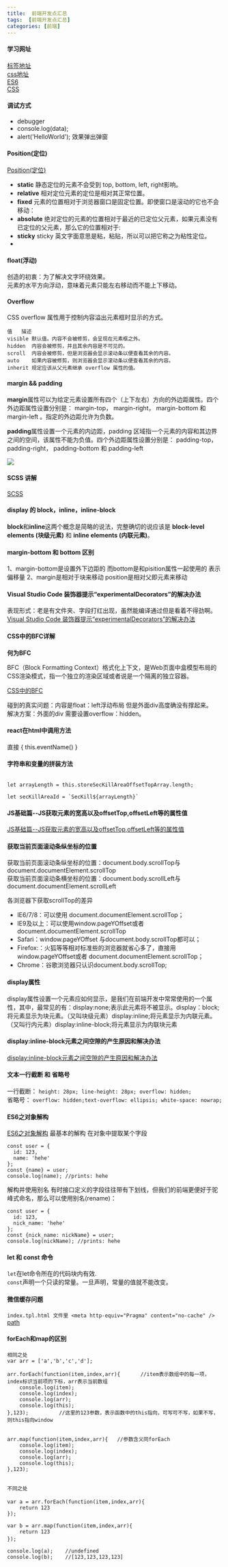 ```yaml
---
title:  前端开发点汇总
tags:  [前端开发点汇总]
categories: [前端]
---
```


#### 学习网址
[标签地址](https://www.w3school.com.cn/tags/index.asp)  
[css地址](https://www.runoob.com/css/css-tutorial.html)  
[ES6](http://es6.ruanyifeng.com/)  
[CSS](https://css-tricks.com/almanac/)

####  调试方式
* debugger
* console.log(data);
* alert('HelloWorld'); 效果弹出弹窗

####  Position(定位)

[Position(定位)](https://www.runoob.com/css/css-positioning.html#position-fixed)  

* **static**  静态定位的元素不会受到 top, bottom, left, right影响。
* **relative** 相对定位元素的定位是相对其正常位置。
* **fixed** 元素的位置相对于浏览器窗口是固定位置。即使窗口是滚动的它也不会移动：
* **absolute**  绝对定位的元素的位置相对于最近的已定位父元素，如果元素没有已定位的父元素，那么它的位置相对于<html>:
* **sticky** sticky 英文字面意思是粘，粘贴，所以可以把它称之为粘性定位。
*

####  float(浮动)

创造的初衷：为了解决文字环绕效果。  
元素的水平方向浮动，意味着元素只能左右移动而不能上下移动。

#### Overflow

CSS overflow 属性用于控制内容溢出元素框时显示的方式。

```
值	描述
visible	默认值。内容不会被修剪，会呈现在元素框之外。
hidden	内容会被修剪，并且其余内容是不可见的。
scroll	内容会被修剪，但是浏览器会显示滚动条以便查看其余的内容。
auto	如果内容被修剪，则浏览器会显示滚动条以便查看其余的内容。
inherit	规定应该从父元素继承 overflow 属性的值。
```



#### margin && padding

**margin**属性可以为给定元素设置所有四个（上下左右）方向的外边距属性。四个外边距属性设置分别是： margin-top， margin-right， margin-bottom 和 margin-left 。指定的外边距允许为负数。

**padding**属性设置一个元素的内边距，padding 区域指一个元素的内容和其边界之间的空间，该属性不能为负值。四个外边距属性设置分别是： padding-top， padding-right， padding-bottom 和 padding-left

![](https://upload-images.jianshu.io/upload_images/5121882-30e290f0b1f0fd0a.png)

#### SCSS 讲解

[SCSS](http://www.softwhy.com/article-3989-1.html)

####  display 的 block，inline，inline-block

**block**和**inline**这两个概念是简略的说法，完整确切的说应该是 **block-level elements (块级元素)** 和 **inline elements (内联元素)**。

#### margin-bottom  和  bottom 区别

1、margin-bottom是设置外下边距的 而bottom是和pisition属性一起使用的 表示偏移量
2、margin是相对于块来移动 position是相对父即元素来移动

#### Visual Studio Code 装饰器提示“experimentalDecorators”的解决办法

表现形式：老是有文件夹、字段打红出现，虽然能编译通过但是看着不得劲啊。
[Visual Studio Code 装饰器提示“experimentalDecorators”的解决办法](https://blog.csdn.net/yiifaa/article/details/78862507)

#### CSS中的BFC详解

**何为BFC**

BFC（Block Formatting Context）格式化上下文，是Web页面中盒模型布局的CSS渲染模式，指一个独立的渲染区域或者说是一个隔离的独立容器。  

[CSS中的BFC](https://www.cnblogs.com/chen-cong/p/7862832.html)

碰到的真实问题：内容是float：left浮动布局 但是外面div高度确没有撑起来。  
解决方案：外面的div 需要设置overflow：hidden。  

#### react在html中调用方法 

直接 { this.eventName() }

#### 字符串和变量的拼装方法

```

let arrayLength = this.storeSecKillAreaOffsetTopArray.length;

let secKillAreaId = `SecKill${arrayLength}` 

```

#### JS基础篇--JS获取元素的宽高以及offsetTop,offsetLeft等的属性值

[JS基础篇--JS获取元素的宽高以及offsetTop,offsetLeft等的属性值](https://segmentfault.com/a/1190000002879406)

#### 获取当前页面滚动条纵坐标的位置
获取当前页面滚动条纵坐标的位置：document.body.scrollTop与document.documentElement.scrollTop  
获取当前页面滚动条横坐标的位置：document.body.scrollLeft与document.documentElement.scrollLeft

各浏览器下获取scrollTop的差异

* IE6/7/8：可以使用 document.documentElement.scrollTop；
* IE9及以上：可以使用window.pageYOffset或者document.documentElement.scrollTop
* Safari：window.pageYOffset 与document.body.scrollTop都可以；
* Firefox:：火狐等等相对标准些的浏览器就省心多了，直接用window.pageYOffset或者  document.documentElement.scrollTop；
* Chrome：谷歌浏览器只认识document.body.scrollTop;

#### display属性

display属性设置一个元素应如何显示，是我们在前端开发中常常使用的一个属性，其中，最常见的有：display:none;表示此元素将不被显示。display：block;将元素显示为块元素。（又叫块级元素）display:inline;将元素显示为内联元素。（又叫行内元素）display:inline-block;将元素显示为内联块元素

#### display:inline-block元素之间空隙的产生原因和解决办法

[display:inline-block元素之间空隙的产生原因和解决办法](https://blog.csdn.net/qq_32614411/article/details/82223624)

#### 文本一行截断 和 省略号

一行截断： `height: 28px; line-height: 28px; overflow: hidden;`  
省略号：  `overflow: hidden;text-overflow: ellipsis; white-space: nowrap;`  

#### ES6之对象解构    
[ES6之对象解构](https://blog.csdn.net/YU_M_K/article/details/80451024)
最基本的解构
在对象中提取某个字段

```
const user = {
  id: 123,
  name: 'hehe'
};
const {name} = user;
console.log(name); //prints: hehe

```

解构并使用别名
有时接口定义的字段往往带有下划线，但我们的前端更便好于驼峰式命名，那么可以使用别名(rename)：

```
const user = {
  id: 123,
  nick_name: 'hehe'
};
const {nick_name: nickName} = user;
console.log(nickName); //prints: hehe

```
#### let 和 const 命令

`let`在let命令所在的代码块内有效.  
`const`声明一个只读的常量。一旦声明，常量的值就不能改变。

#### 微信缓存问题

`index.tpl.html 文件里 <meta http-equiv="Pragma" content="no-cache" />`
 [path](https://www.cnblogs.com/cyy-13/p/7402458.html)

#### forEach和map的区别



```
相同之处
var arr = ['a','b','c','d'];

arr.forEach(function(item,index,arr){　　　　//item表示数组中的每一项，index标识当前项的下标，arr表示当前数组
    console.log(item);
    console.log(index);
    console.log(arr);
    console.log(this);
},123);　　　　　　//这里的123参数，表示函数中的this指向，可写可不写，如果不写，则this指向window


arr.map(function(item,index,arr){   //参数含义同forEach
    console.log(item);
    console.log(index);
    console.log(arr);
    console.log(this);
},123);


不同之处

var a = arr.forEach(function(item,index,arr){　
    return 123
});

var b = arr.map(function(item,index,arr){
    return 123
});　

console.log(a);    //undefined
console.log(b);    //[123,123,123,123]

```